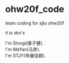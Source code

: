 # ohw20f_code
team coding for sjtu ohw20f

it is xkn's  

I'm Sinogi(康子健).     
I'm MaYan(马彦).  
I'm STJY(申屠佳颖).